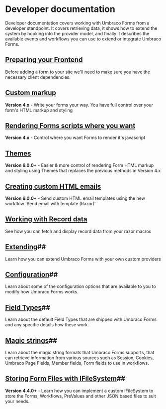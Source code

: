 # Developer documentation
Developer documentation covers working with Umbraco Forms from a developer standpoint. It covers retrieving data, it shows how to extend the system by hooking into the provider model, and finally it describes the available events and workflows you can use to extend or integrate Umbraco Forms.

## [Preparing your Frontend](Prepping-Frontend/index.md)
Before adding a form to your site we'll need to make sure you have the necessary client dependencies.

## [Custom markup](Custom-Markup/index.md)
<strong>Version 4.x</strong> - Write your forms your way. You have full control over your form's HTML markup and styling

## [Rendering Forms scripts where you want](Rendering-Scripts/index.md)
<strong>Version 4.x</strong> - Control where you want Forms to render it's javascript

## [Themes](Themes/index.md)
<strong>Version 6.0.0+</strong> - Easier & more control of rendering Form HTML markup and styling using Themes that replaces the previous methods in Version 4.x

## [Creating custom HTML emails](Email-Templates/index.md)
<strong>Version 6.0.0+</strong> - Send custom HTML email templates using the new workflow 'Send email with template (Razor)'

## [Working with Record data](Working-With-Data/index.md)
See how you can fetch and display record data from your razor macros

## [Extending](Extending/index.md)##
Learn how you can extend Umbraco Forms with your own custom providers

## [Configuration](Configuration/index.md)##
Learn about some of the configuration options that are available to you to modify how Umbraco Forms works.

## [Field Types](Field-Types/index.md)##
Learn about the default Field Types that are shipped with Umbraco Forms and any specific details how these work.

## [Magic strings](Magic-Strings/index.md)##
Learn about the magic string formats that Umbraco Forms supports, that can retrieve information from various sources such as Session, Cookies, Umbraco Page Fields, Member fields, Form fields to use in workflows.

## [Storing Form Files with IFileSystem](IFileSystem/index.md)##
<strong>Version 4.4.0+</strong> - Learn how you can implement a custom IFileSystem to store the Forms, Workflows, PreValues and other JSON based files to suit your needs.